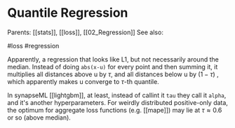 # Quantile Regression

Parents: [[stats]], [[loss]], [[02_Regression]]
See also:

 #loss #regression


Apparently, a regression that looks like L1, but not necessarily around the median. Instead of doing `abs(x-u)` for every point and then summing it, it multiplies all distances above u by $τ$, and all distances below u by $(1-τ)$ , which apparently makes u converge to $τ$-th quantile.

In synapseML [[lightgbm]], at least, instead of callint it `tau` they call it `alpha`, and it's another hyperparameters. For weirdly distributed positive-only data, the optimum for aggregate loss functions (e.g. [[mape]]) may lie at $τ \approx 0.6$ or so (above median).